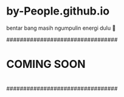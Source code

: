 # by-People.github.io
bentar bang masih ngumpulin energi dulu 🏃


#################################
#                               #
#          COMING SOON          #
#                               #
#################################
